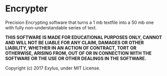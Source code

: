 # Encrypter
Precision Encrypting software that turns a 1 mb textfile into a 50 mb one with fully non-understandable series of text.




<b> THIS SOFTWARE IS MADE FOR EDUCATIONAL PURPOSES ONLY, CANNOT AND WILL NOT BE LIABLE FOR ANY CLAIM, DAMAGES OR OTHER LIABILITY, WHETHER IN AN ACTION OF CONTRACT, TORT OR OTHERWISE, ARISING FROM, OUT OF OR IN CONNECTION WITH THE SOFTWARE OR THE USE OR OTHER DEALINGS IN THE SOFTWARE. </b>


Copyright (c) 2017 Exylus, under MIT License.
